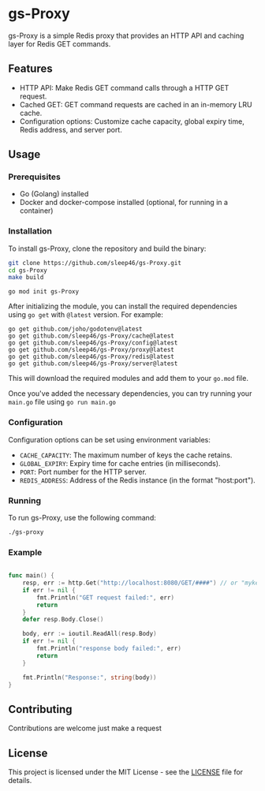 
# gs-Proxy

gs-Proxy is a simple Redis proxy that provides an HTTP API and caching layer for Redis GET commands.

## Features

- HTTP API: Make Redis GET command calls through a HTTP GET request.
- Cached GET: GET command requests are cached in an in-memory LRU cache.
- Configuration options: Customize cache capacity, global expiry time, Redis address, and server port.

## Usage

### Prerequisites

- Go (Golang) installed
- Docker and docker-compose installed (optional, for running in a container)

### Installation

To install gs-Proxy, clone the repository and build the binary:

```bash
git clone https://github.com/sleep46/gs-Proxy.git
cd gs-Proxy
make build
```



```
go mod init gs-Proxy
```

After initializing the module, you can install the required dependencies using `go get` with `@latest` version. For example:

```
go get github.com/joho/godotenv@latest
go get github.com/sleep46/gs-Proxy/cache@latest
go get github.com/sleep46/gs-Proxy/config@latest
go get github.com/sleep46/gs-Proxy/proxy@latest
go get github.com/sleep46/gs-Proxy/redis@latest
go get github.com/sleep46/gs-Proxy/server@latest
```

This will download the required modules and add them to your `go.mod` file.

Once you've added the necessary dependencies, you can try running your `main.go` file  using `go run main.go`


### Configuration

Configuration options can be set using environment variables:

- `CACHE_CAPACITY`: The maximum number of keys the cache retains.
- `GLOBAL_EXPIRY`: Expiry time for cache entries (in milliseconds).
- `PORT`: Port number for the HTTP server.
- `REDIS_ADDRESS`: Address of the Redis instance (in the format "host:port").

### Running

To run gs-Proxy, use the following command:

```bash
./gs-proxy
```

### Example

```go

func main() {
    resp, err := http.Get("http://localhost:8080/GET/####") // or "mykey"
    if err != nil {
        fmt.Println("GET request failed:", err)
        return
    }
    defer resp.Body.Close()

    body, err := ioutil.ReadAll(resp.Body)
    if err != nil {
        fmt.Println("response body failed:", err)
        return
    }

    fmt.Println("Response:", string(body))
}
```

## Contributing

Contributions are welcome just make a request

## License

This project is licensed under the MIT License - see the [LICENSE](LICENSE) file for details.

